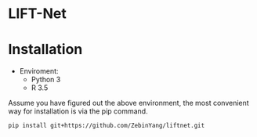 # LIFT-Net


# Installation

- Enviroment: 
    - Python 3
    - R 3.5

Assume you have figured out the above environment, the most convenient way for installation is via the pip command. 
```sheel
pip install git+https://github.com/ZebinYang/liftnet.git
```
